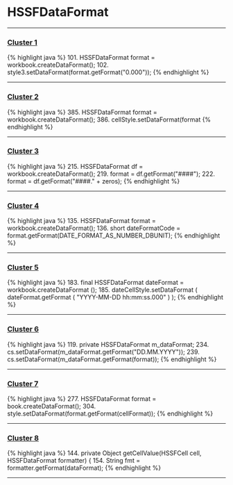 # HSSFDataFormat

***

### [Cluster 1](./1)
{% highlight java %}
101. HSSFDataFormat format = workbook.createDataFormat();
102. style3.setDataFormat(format.getFormat("0.000"));
{% endhighlight %}

***

### [Cluster 2](./2)
{% highlight java %}
385. HSSFDataFormat format = workbook.createDataFormat();
386. cellStyle.setDataFormat(format
{% endhighlight %}

***

### [Cluster 3](./3)
{% highlight java %}
215. HSSFDataFormat df = workbook.createDataFormat();
219.   format = df.getFormat("####");
222.   format = df.getFormat("####." + zeros);
{% endhighlight %}

***

### [Cluster 4](./4)
{% highlight java %}
135. HSSFDataFormat format = workbook.createDataFormat();
136. short dateFormatCode = format.getFormat(DATE_FORMAT_AS_NUMBER_DBUNIT);
{% endhighlight %}

***

### [Cluster 5](./5)
{% highlight java %}
183. final HSSFDataFormat dateFormat = workbook.createDataFormat ();
185. dateCellStyle.setDataFormat ( dateFormat.getFormat ( "YYYY-MM-DD hh:mm:ss.000" ) );
{% endhighlight %}

***

### [Cluster 6](./6)
{% highlight java %}
119. private HSSFDataFormat m_dataFormat;
234.       cs.setDataFormat(m_dataFormat.getFormat("DD.MM.YYYY"));
239.       cs.setDataFormat(m_dataFormat.getFormat(format));
{% endhighlight %}

***

### [Cluster 7](./7)
{% highlight java %}
277. HSSFDataFormat format = book.createDataFormat();
304.     style.setDataFormat(format.getFormat(cellFormat));
{% endhighlight %}

***

### [Cluster 8](./8)
{% highlight java %}
144. private Object getCellValue(HSSFCell cell, HSSFDataFormat formatter) {
154.   String fmt = formatter.getFormat(dataFormat);
{% endhighlight %}

***

